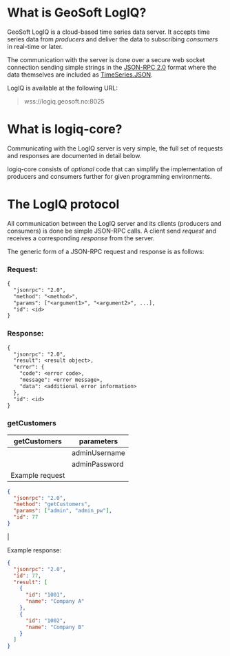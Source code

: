 # What is GeoSoft LogIQ?

GeoSoft LogIQ is a cloud-based time series data server.
It accepts time series data from _producers_ and deliver the data to subscribing _consumers_ in real-time or later.

The communication with the server is done over a secure web socket connection sending simple strings in the
[JSON-RPC 2.0](https://www.jsonrpc.org/specification)
format where the data themselves are included as
[TimeSeries.JSON](https://github.com/geosoft-as/timeseries).

LogIQ is available at the following URL:

> wss://logiq.geosoft.no:8025



# What is logiq-core?

Communicating with the LogIQ server is very simple, the full set of requests and responses
are documented in detail below.

logiq-core consists of _optional_ code that can simplify the implementation of producers and consumers further
for given programming environments.



# The LogIQ protocol

All communication between the LogIQ server and its clients (producers and consumers) is done be simple JSON-RPC calls.
A client send _request_ and receives a corresponding _response_ from the server.

The generic form of a JSON-RPC request and response is as follows:

### Request:

```txt
{
  "jsonrpc": "2.0",
  "method": "<method>",
  "params": ["<argument1>", "<argument2>", ...],
  "id": <id>
}
```

### Response:

```txt
{
  "jsonrpc": "2.0",
  "result": <result object>,
  "error": {
    "code": <error code>,
    "message": <error message>,
    "data": <additional error information>
  },
  "id": <id>
}
```


### getCustomers

| getCustomers   | parameters         |
|----------------|--------------------|
|                | adminUsername      |
|                | adminPassword      |
|Example request |
```json
{
  "jsonrpc": "2.0",
  "method": "getCustomers",
  "params": ["admin", "admin_pw"],
  "id": 77
}
```
|


Example response:

```json
{
  "jsonrpc": "2.0",
  "id": 77,
  "result": [
    {
      "id": "1001",
      "name": "Company A"
    },
    {
      "id": "1002",
      "name": "Company B"
    }
  ]
}